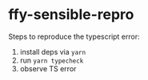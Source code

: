 # ffy-sensible-repro

Steps to reproduce the typescript error:

1. install deps via `yarn`
2. run `yarn typecheck`
3. observe TS error
